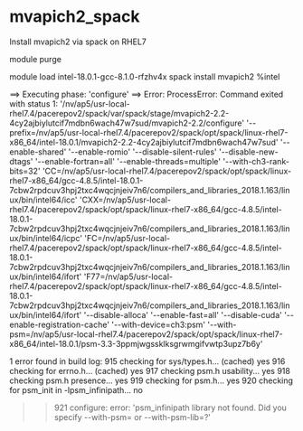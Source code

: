 # mvapich2_spack

Install mvapich2 via spack on RHEL7

module purge

module load intel-18.0.1-gcc-8.1.0-rfzhv4x
spack install mvapich2 %intel



==> Executing phase: 'configure'
==> Error: ProcessError: Command exited with status 1:
    '/nv/ap5/usr-local-rhel7.4/pacerepov2/spack/var/spack/stage/mvapich2-2.2-4cy2ajbiylutcif7mdbn6wach47w7sud/mvapich2-2.2/configure' '--prefix=/nv/ap5/usr-local-rhel7.4/pacerepov2/spack/opt/spack/linux-rhel7-x86_64/intel-18.0.1/mvapich2-2.2-4cy2ajbiylutcif7mdbn6wach47w7sud' '--enable-shared' '--enable-romio' '--disable-silent-rules' '--disable-new-dtags' '--enable-fortran=all' '--enable-threads=multiple' '--with-ch3-rank-bits=32' 'CC=/nv/ap5/usr-local-rhel7.4/pacerepov2/spack/opt/spack/linux-rhel7-x86_64/gcc-4.8.5/intel-18.0.1-7cbw2rpdcuv3hpj2txc4wqcjnjeiv7n6/compilers_and_libraries_2018.1.163/linux/bin/intel64/icc' 'CXX=/nv/ap5/usr-local-rhel7.4/pacerepov2/spack/opt/spack/linux-rhel7-x86_64/gcc-4.8.5/intel-18.0.1-7cbw2rpdcuv3hpj2txc4wqcjnjeiv7n6/compilers_and_libraries_2018.1.163/linux/bin/intel64/icpc' 'FC=/nv/ap5/usr-local-rhel7.4/pacerepov2/spack/opt/spack/linux-rhel7-x86_64/gcc-4.8.5/intel-18.0.1-7cbw2rpdcuv3hpj2txc4wqcjnjeiv7n6/compilers_and_libraries_2018.1.163/linux/bin/intel64/ifort' 'F77=/nv/ap5/usr-local-rhel7.4/pacerepov2/spack/opt/spack/linux-rhel7-x86_64/gcc-4.8.5/intel-18.0.1-7cbw2rpdcuv3hpj2txc4wqcjnjeiv7n6/compilers_and_libraries_2018.1.163/linux/bin/intel64/ifort' '--disable-alloca' '--enable-fast=all' '--disable-cuda' '--enable-registration-cache' '--with-device=ch3:psm' '--with-psm=/nv/ap5/usr-local-rhel7.4/pacerepov2/spack/opt/spack/linux-rhel7-x86_64/intel-18.0.1/psm-3.3-3ppmjwgssklksgrwmgifvwtp3upz7b6y'

1 error found in build log:
     915    checking for sys/types.h... (cached) yes
     916    checking for errno.h... (cached) yes
     917    checking psm.h usability... yes
     918    checking psm.h presence... yes
     919    checking for psm.h... yes
     920    checking for psm_init in -lpsm_infinipath... no
  >> 921    configure: error: 'psm_infinipath library not found.  Did you specify --with-psm= or --with-psm-lib=?'
